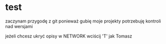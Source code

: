 # test
zaczynam przygodę z git ponieważ gubię moje projekty potrzebuję kontroli nad wersjami


jeżeli chcesz ukryć opisy w NETWORK wciścij 'T' jak Tomasz
